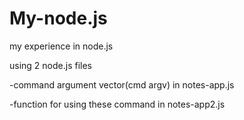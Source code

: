 # My-node.js
my experience in node.js


using 2 node.js files
 
 -command argument vector(cmd argv) in notes-app.js
 
 
 -function for using these command in  notes-app2.js
